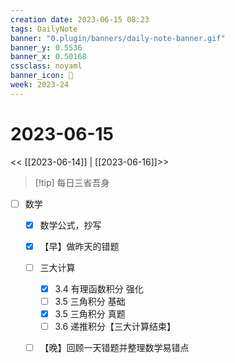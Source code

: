 ```yaml
---
creation date: 2023-06-15 08:23
tags: DailyNote
banner: "0.plugin/banners/daily-note-banner.gif"
banner_y: 0.5536
banner_x: 0.50168
cssclass: noyaml
banner_icon: 💌
week: 2023-24
---
```


# 2023-06-15

<< [[2023-06-14]] | [[2023-06-16]]>>


> [!tip] 每日三省吾身
> 



- [ ] 数学
	- [x] 数学公式，抄写
	- [x] 【早】做昨天的错题
	- [ ] 三大计算
		- [x] 3.4 有理函数积分 强化
		- [ ] 3.5 三角积分 基础
		- [x] 3.5 三角积分 真题
		- [ ] 3.6 递推积分【三大计算结束】
	- [ ] 【晚】回顾一天错题并整理数学易错点


